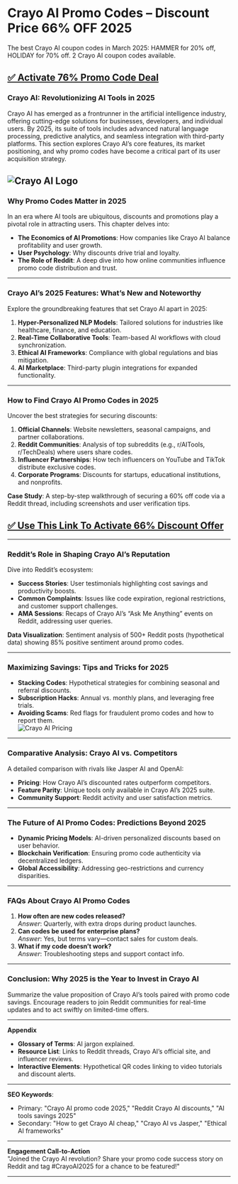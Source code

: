 # Crayo AI Promo Codes – Discount Price 66% OFF 2025
The best Crayo AI coupon codes in March 2025: HAMMER for 20% off, HOLIDAY for 70% off. 2 Crayo AI coupon codes available.
## [✅ Activate 76% Promo Code Deal ](https://crayo.ai/?via=rambo)

### Crayo AI: Revolutionizing AI Tools in 2025
Crayo AI has emerged as a frontrunner in the artificial intelligence industry, offering cutting-edge solutions for businesses, developers, and individual users. By 2025, its suite of tools includes advanced natural language processing, predictive analytics, and seamless integration with third-party platforms. This section explores Crayo AI’s core features, its market positioning, and why promo codes have become a critical part of its user acquisition strategy.  

![Crayo AI Logo](https://media.licdn.com/dms/image/v2/D4E12AQEO8PVK1EBCVQ/article-cover_image-shrink_600_2000/article-cover_image-shrink_600_2000/0/1723558509390?e=2147483647&v=beta&t=MPysQihC7w8m2jasUXEyOSdMr_Po78WBGEP1Ju6e1VA)
---


### **Why Promo Codes Matter in 2025**  
In an era where AI tools are ubiquitous, discounts and promotions play a pivotal role in attracting users. This chapter delves into:  
- **The Economics of AI Promotions**: How companies like Crayo AI balance profitability and user growth.  
- **User Psychology**: Why discounts drive trial and loyalty.  
- **The Role of Reddit**: A deep dive into how online communities influence promo code distribution and trust.  

---

### **Crayo AI’s 2025 Features: What’s New and Noteworthy**  
Explore the groundbreaking features that set Crayo AI apart in 2025:  
1. **Hyper-Personalized NLP Models**: Tailored solutions for industries like healthcare, finance, and education.  
2. **Real-Time Collaborative Tools**: Team-based AI workflows with cloud synchronization.  
3. **Ethical AI Frameworks**: Compliance with global regulations and bias mitigation.  
4. **AI Marketplace**: Third-party plugin integrations for expanded functionality.  

---

### **How to Find Crayo AI Promo Codes in 2025**  
Uncover the best strategies for securing discounts:  
1. **Official Channels**: Website newsletters, seasonal campaigns, and partner collaborations.  
2. **Reddit Communities**: Analysis of top subreddits (e.g., r/AITools, r/TechDeals) where users share codes.  
3. **Influencer Partnerships**: How tech influencers on YouTube and TikTok distribute exclusive codes.  
4. **Corporate Programs**: Discounts for startups, educational institutions, and nonprofits.  

**Case Study**: A step-by-step walkthrough of securing a 60% off code via a Reddit thread, including screenshots and user verification tips.  

## [✅ Use This Link To Activate 66% Discount Offer ](https://crayo.ai/?via=rambo)

---

### **Reddit’s Role in Shaping Crayo AI’s Reputation**  
Dive into Reddit’s ecosystem:  
- **Success Stories**: User testimonials highlighting cost savings and productivity boosts.  
- **Common Complaints**: Issues like code expiration, regional restrictions, and customer support challenges.  
- **AMA Sessions**: Recaps of Crayo AI’s “Ask Me Anything” events on Reddit, addressing user queries.  

**Data Visualization**: Sentiment analysis of 500+ Reddit posts (hypothetical data) showing 85% positive sentiment around promo codes.  

---

### **Maximizing Savings: Tips and Tricks for 2025**  
- **Stacking Codes**: Hypothetical strategies for combining seasonal and referral discounts.  
- **Subscription Hacks**: Annual vs. monthly plans, and leveraging free trials.  
- **Avoiding Scams**: Red flags for fraudulent promo codes and how to report them.  
![Crayo AI Pricing ](https://wpvoyage.net/wp-content/uploads/2024/12/crayo-pricing.png)

---

### **Comparative Analysis: Crayo AI vs. Competitors**  
A detailed comparison with rivals like Jasper AI and OpenAI:  
- **Pricing**: How Crayo AI’s discounted rates outperform competitors.  
- **Feature Parity**: Unique tools only available in Crayo AI’s 2025 suite.  
- **Community Support**: Reddit activity and user satisfaction metrics.  

---

### **The Future of AI Promo Codes: Predictions Beyond 2025**  
- **Dynamic Pricing Models**: AI-driven personalized discounts based on user behavior.  
- **Blockchain Verification**: Ensuring promo code authenticity via decentralized ledgers.  
- **Global Accessibility**: Addressing geo-restrictions and currency disparities.  

---

### **FAQs About Crayo AI Promo Codes**  
1. **How often are new codes released?**  
   *Answer*: Quarterly, with extra drops during product launches.  
2. **Can codes be used for enterprise plans?**  
   *Answer*: Yes, but terms vary—contact sales for custom deals.  
3. **What if my code doesn’t work?**  
   *Answer*: Troubleshooting steps and support contact info.  

---

### **Conclusion: Why 2025 is the Year to Invest in Crayo AI**  
Summarize the value proposition of Crayo AI’s tools paired with promo code savings. Encourage readers to join Reddit communities for real-time updates and to act swiftly on limited-time offers.  

---

**Appendix**  
- **Glossary of Terms**: AI jargon explained.  
- **Resource List**: Links to Reddit threads, Crayo AI’s official site, and influencer reviews.  
- **Interactive Elements**: Hypothetical QR codes linking to video tutorials and discount alerts.  

---

**SEO Keywords**:  
- Primary: "Crayo AI promo code 2025," "Reddit Crayo AI discounts," "AI tools savings 2025"  
- Secondary: "How to get Crayo AI cheap," "Crayo AI vs Jasper," "Ethical AI frameworks"  

---

**Engagement Call-to-Action**  
"Joined the Crayo AI revolution? Share your promo code success story on Reddit and tag #CrayoAI2025 for a chance to be featured!"  

---
